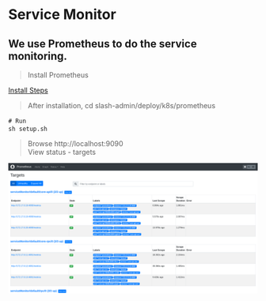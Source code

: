 # Service Monitor

## We use Prometheus to do the service monitoring.

> Install Prometheus

[Install Steps](https://prometheus-operator.dev/docs/prologue/quick-start/)

> After installation, cd slash-admin/deploy/k8s/prometheus

```shell
# Run
sh setup.sh
```

> Browse http://localhost:9090 \
> View status - targets 

![pic](../../assets/prometheus.png)